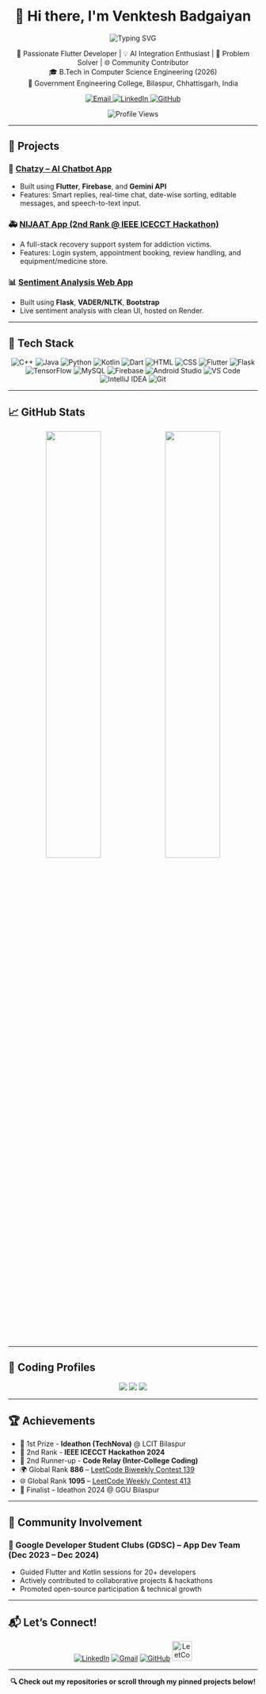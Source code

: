 <h1 align="center">👋 Hi there, I'm Venktesh Badgaiyan</h1>

<p align="center">
  <img src="https://readme-typing-svg.herokuapp.com?font=Fira+Code&weight=500&size=22&pause=1000&color=36BCF7&center=true&vCenter=true&width=435&lines=Flutter+Developer;AI+Integration+Enthusiast;Problem+Solver;Tech+Community+Contributor;Open+Source+Lover" alt="Typing SVG" />
</p>

<p align="center">
  🚀 Passionate Flutter Developer | 💡 AI Integration Enthusiast | 🧠 Problem Solver | 🌐 Community Contributor <br/>
  🎓 B.Tech in Computer Science Engineering (2026)<br/>
  🏫 Government Engineering College, Bilaspur, Chhattisgarh, India
</p>

<p align="center">
  <a href="mailto:venkteshbadgaiyan@gmail.com">
    <img src="https://img.shields.io/badge/Email-Me-red?style=for-the-badge&logo=gmail&logoColor=white" alt="Email" />
  </a>
  <a href="https://www.linkedin.com/in/venktesh-badgaiyan-935a19263/" target="_blank">
    <img src="https://img.shields.io/badge/LinkedIn-Connect-blue?style=for-the-badge&logo=linkedin&logoColor=white" alt="LinkedIn" />
  </a>
  <a href="https://github.com/venk2022" target="_blank">
    <img src="https://img.shields.io/badge/GitHub-venk2022-black?style=for-the-badge&logo=github&logoColor=white" alt="GitHub" />
  </a>
</p>

<p align="center">
  <img src="https://komarev.com/ghpvc/?username=venkteshbadgaiyan&label=Profile+Views&color=brightgreen&style=flat-square" alt="Profile Views" />
</p>


---

## 🚀 Projects

### 💬 [Chatzy – AI Chatbot App](https://github.com/venk2022/Chatzy-AI-Assistant-App)
- Built using **Flutter**, **Firebase**, and **Gemini API**
- Features: Smart replies, real-time chat, date-wise sorting, editable messages, and speech-to-text input.

### 🚑 [NIJAAT App (2nd Rank @ IEEE ICECCT Hackathon)](https://github.com/venk2022/Nijaat-App)
- A full-stack recovery support system for addiction victims.
- Features: Login system, appointment booking, review handling, and equipment/medicine store.

### 📊 [Sentiment Analysis Web App](https://github.com/venk2022/Sentimental-Analysis)
- Built using **Flask**, **VADER/NLTK**, **Bootstrap**
- Live sentiment analysis with clean UI, hosted on Render.

---

## 🧠 Tech Stack

<p align="center">
  <!-- Languages -->
  <img src="https://img.icons8.com/color/48/c-plus-plus-logo.png" title="C++"/>
  <img src="https://img.icons8.com/color/48/java-coffee-cup-logo.png" title="Java"/>
  <img src="https://img.icons8.com/color/48/python.png" title="Python"/>
  <img src="https://img.icons8.com/color/48/kotlin.png" title="Kotlin"/>
  <img src="https://img.icons8.com/color/48/dart.png" title="Dart"/>
  <!-- Web -->
  <img src="https://img.icons8.com/color/48/html-5--v1.png" title="HTML"/>
  <img src="https://img.icons8.com/color/48/css3.png" title="CSS"/>
  <!-- Frameworks -->
  <img src="https://img.icons8.com/color/48/flutter.png" title="Flutter"/>
  <img src="https://img.icons8.com/ios-filled/48/flask.png" title="Flask"/>
  <img src="https://img.icons8.com/color/48/tensorflow.png" title="TensorFlow"/>
  <!-- Databases -->
  <img src="https://img.icons8.com/ios-filled/48/mysql-logo.png" title="MySQL"/>
  <img src="https://img.icons8.com/color/48/firebase.png" title="Firebase"/>
  <!-- Tools -->
  <img src="https://img.icons8.com/color/48/android-studio--v3.png" title="Android Studio"/>
  <img src="https://img.icons8.com/color/48/visual-studio-code-2019.png" title="VS Code"/>
  <img src="https://img.icons8.com/color/48/intellij-idea.png" title="IntelliJ IDEA"/>
  <img src="https://img.icons8.com/color/48/git.png" title="Git"/>
</p>

---

## 📈 GitHub Stats

<p align="center">
  <img src="https://github-readme-stats.vercel.app/api?username=venk2022&show_icons=true&theme=radical&hide_border=true" width="47%" />
  <img src="https://github-readme-streak-stats.herokuapp.com/?user=venk2022&theme=radical&hide_border=true" width="47%" />
</p>

---

## 🧩 Coding Profiles

<p align="center">
  <a href="https://github.com/venk2022"><img src="https://img.shields.io/badge/GitHub-Active%20Contributor-black?style=for-the-badge&logo=github" /></a>
  <a href="https://leetcode.com/u/venktesh_07_/"><img src="https://img.shields.io/badge/LeetCode-venktesh_07_-orange?style=for-the-badge&logo=leetcode" /></a>
  <a href="https://www.codechef.com/users/venktesh777"><img src="https://img.shields.io/badge/CodeChef-venktesh777-blueviolet?style=for-the-badge&logo=codechef" /></a>
</p>

---

## 🏆 Achievements

- 🥇 1st Prize - **Ideathon (TechNova)** @ LCIT Bilaspur
- 🥈 2nd Rank - **IEEE ICECCT Hackathon 2024**
- 🥉 2nd Runner-up - **Code Relay (Inter-College Coding)**
- 🌍 Global Rank **886** – [LeetCode Biweekly Contest 139](https://leetcode.com/contest/biweekly-contest-139/ranking/)
- 🌐 Global Rank **1095** – [LeetCode Weekly Contest 413](https://leetcode.com/contest/weekly-contest-413/ranking/)
- 🎯 Finalist – Ideathon 2024 @ GGU Bilaspur

---

## 👥 Community Involvement

### 📍 Google Developer Student Clubs (GDSC) – App Dev Team (Dec 2023 – Dec 2024)
- Guided Flutter and Kotlin sessions for 20+ developers
- Actively contributed to collaborative projects & hackathons
- Promoted open-source participation & technical growth

---

## 📬 Let’s Connect!

<p align="center">
  <a href="https://www.linkedin.com/in/venktesh-badgaiyan-935a19263"><img src="https://img.icons8.com/color/48/linkedin.png" title="LinkedIn"/></a>
  <a href="mailto:venkteshbadgaiyan@gmail.com"><img src="https://img.icons8.com/color/48/gmail--v1.png" title="Gmail"/></a>
  <a href="https://github.com/venk2022"><img src="https://img.icons8.com/ios-glyphs/48/github.png" title="GitHub"/></a>
  <a href="https://leetcode.com/u/venktesh_07_/"><img src="https://upload.wikimedia.org/wikipedia/commons/1/19/LeetCode_logo_black.png" width="40" title="LeetCode"/></a>
</p>

---

<p align="center">
  <b>🔍 Check out my repositories or scroll through my pinned projects below!</b>
</p>
